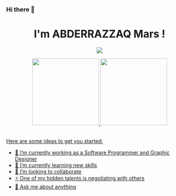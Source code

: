### Hi there 👋
<h1 align="center">I'm ABDERRAZZAQ Mars !</h1>
<div align="center">
  <p align="center">
  <a href="https://github.com/ABDERRAZZAQMars/readme-typing-svg"><img src="https://readme-typing-svg.herokuapp.com?lines=MERN+STACK+DEVLOPER;UX+UI+DESIGNER;Always%20learning%20new%20things&center=true&width=500&height=50"></a>
</p>
  <a href="https://github.com/ABDERRAZZAQMars">
  <img height="180em" src="https://github-readme-stats.vercel.app/api?username=ABDERRAZZAQMars&show_icons=true&theme=dark&include_all_commits=true&count_private=true"/>
  <img height="180em" src="https://github-readme-stats.vercel.app/api/top-langs/?username=ABDERRAZZAQMars&layout=compact&langs_count=7&theme=dark"/>
</div>
<br>



Here are some ideas to get you started:

- 🔭 I’m currently working as a Software Programmer and Graphic Designer
- 🌱 I’m currently learning new skills
- 👯 I’m looking to collaborate 
- ⚡ One of my hidden talents is negotiating with others
- 💬 Ask me about anything
